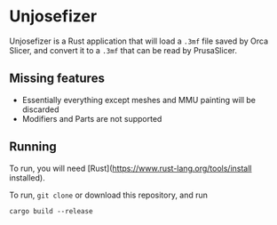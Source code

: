 # Unjosefizer

Unjosefizer is a Rust application that will load a `.3mf` file saved by Orca Slicer, and convert it to a `.3mf` that can be read by PrusaSlicer.

## Missing features

- Essentially everything except meshes and MMU painting will be discarded
- Modifiers and Parts are not supported

## Running

To run, you will need [Rust](https://www.rust-lang.org/tools/install installed).

To run, `git clone` or download this repository, and run
```
cargo build --release
```
